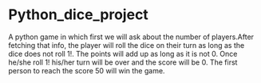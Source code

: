 # Python_dice_project
A python game in which first we will ask about the number of players.After fetching that info, the player will roll the dice on their turn as long as the dice does not roll 1!.
The points will add up as long as it is not 0.
Once he/she roll 1! his/her turn will be over and the score will be 0.
The first person to reach the score 50 will win the game.
